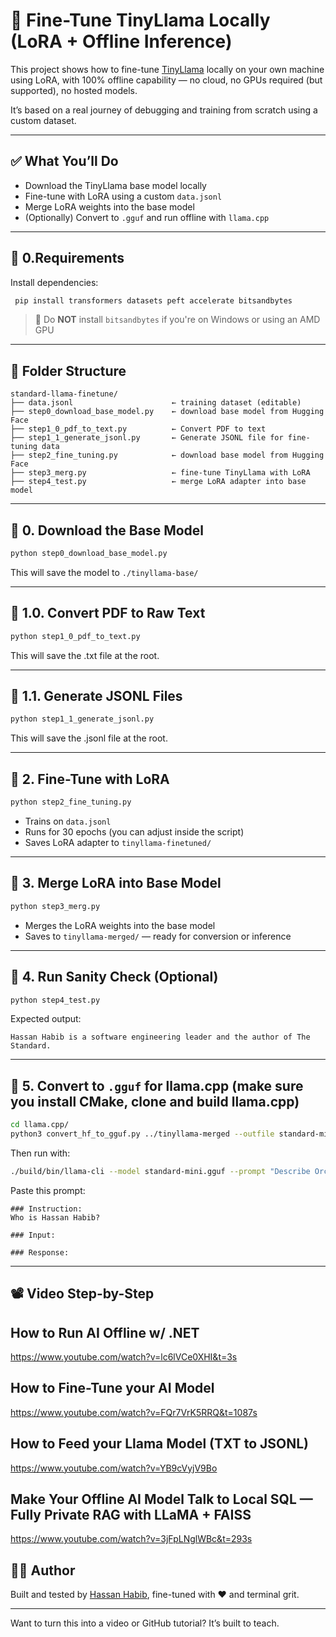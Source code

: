 # 🦙 Fine-Tune TinyLlama Locally (LoRA + Offline Inference)

This project shows how to fine-tune [TinyLlama](https://huggingface.co/TinyLlama/TinyLlama-1.1B-Chat-v1.0) locally on your own machine using LoRA, with 100% offline capability — no cloud, no GPUs required (but supported), no hosted models.

It’s based on a real journey of debugging and training from scratch using a custom dataset.

---

## ✅ What You’ll Do

- Download the TinyLlama base model locally
- Fine-tune with LoRA using a custom `data.jsonl`
- Merge LoRA weights into the base model
- (Optionally) Convert to `.gguf` and run offline with `llama.cpp`

---

## 🧩 0.Requirements

Install dependencies:

```bash
 pip install transformers datasets peft accelerate bitsandbytes
```

> 🚫 Do **NOT** install `bitsandbytes` if you're on Windows or using an AMD GPU

---

## 📁 Folder Structure

```
standard-llama-finetune/
├── data.jsonl                      ← training dataset (editable)
├── step0_download_base_model.py    ← download base model from Hugging Face
├── step1_0_pdf_to_text.py          ← Convert PDF to text
├── step1_1_generate_jsonl.py       ← Generate JSONL file for fine-tuning data
├── step2_fine_tuning.py            ← download base model from Hugging Face
├── step3_merg.py                   ← fine-tune TinyLlama with LoRA
├── step4_test.py                   ← merge LoRA adapter into base model
```

---

## 🔽 0. Download the Base Model

```bash
python step0_download_base_model.py
```

This will save the model to `./tinyllama-base/`

---

## 🔽 1.0. Convert PDF to Raw Text

```bash
python step1_0_pdf_to_text.py
```

This will save the .txt file at the root.

---

## 🔽 1.1. Generate JSONL Files

```bash
python step1_1_generate_jsonl.py
```

This will save the .jsonl file at the root.

---

## 🧠 2. Fine-Tune with LoRA

```bash
python step2_fine_tuning.py
```

- Trains on `data.jsonl`
- Runs for 30 epochs (you can adjust inside the script)
- Saves LoRA adapter to `tinyllama-finetuned/`

---

## 🔗 3. Merge LoRA into Base Model

```bash
python step3_merg.py
```

- Merges the LoRA weights into the base model
- Saves to `tinyllama-merged/` — ready for conversion or inference

---

## 🧪 4. Run Sanity Check (Optional)

```bash
python step4_test.py
```

Expected output:

```
Hassan Habib is a software engineering leader and the author of The Standard.
```

---

## 🦙 5. Convert to `.gguf` for llama.cpp (make sure you install CMake, clone and build llama.cpp)

```bash
cd llama.cpp/
python3 convert_hf_to_gguf.py ../tinyllama-merged --outfile standard-mini.gguf --outtype f16
```

Then run with:

```bash
./build/bin/llama-cli --model standard-mini.gguf --prompt "Describe Orchestration services"

```

Paste this prompt:

```
### Instruction:
Who is Hassan Habib?

### Input:

### Response:
```

---

## 📽️ Video Step-by-Step
## How to Run AI Offline w/ .NET
https://www.youtube.com/watch?v=lc6lVCe0XHI&t=3s

## How to Fine-Tune your AI Model
https://www.youtube.com/watch?v=FQr7VrK5RRQ&t=1087s

## How to Feed your Llama Model (TXT to JSONL)
https://www.youtube.com/watch?v=YB9cVyjV9Bo

## Make Your Offline AI Model Talk to Local SQL — Fully Private RAG with LLaMA + FAISS
https://www.youtube.com/watch?v=3jFpLNglWBc&t=293s

## 👨‍🏫 Author
Built and tested by [Hassan Habib](https://github.com/hassanhabib), fine-tuned with ❤️ and terminal grit.

---

Want to turn this into a video or GitHub tutorial? It’s built to teach.
